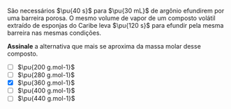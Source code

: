 São necessários $\pu{40 s}$ para $\pu{30 mL}$ de argônio efundirem por uma barreira  porosa. O mesmo volume de vapor de um composto volátil extraído de esponjas do Caribe leva $\pu{120 s}$ para efundir pela mesma barreira nas mesmas condições. 

**Assinale** a alternativa que mais se aproxima da massa molar desse composto.

- [ ] $\pu{200 g.mol-1}$
- [ ] $\pu{280 g.mol-1}$
- [x] $\pu{360 g.mol-1}$
- [ ] $\pu{400 g.mol-1}$
- [ ] $\pu{440 g.mol-1}$
